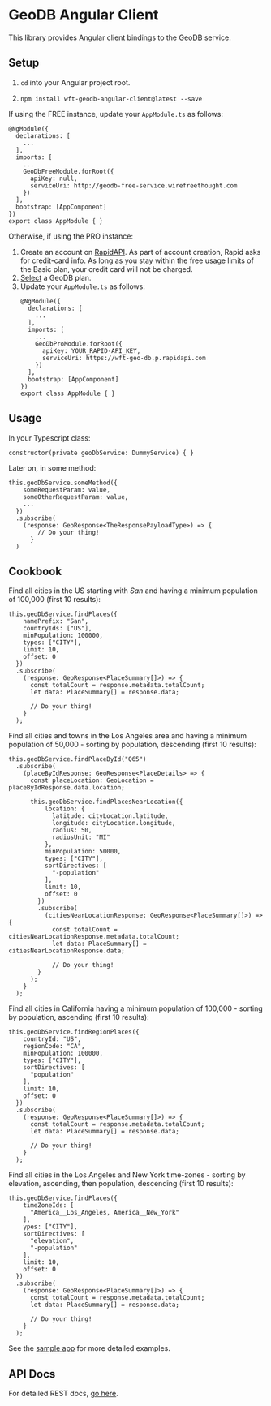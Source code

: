 # GeoDB Angular Client

This library provides Angular client bindings to the [GeoDB](http://geodb-cities-api.wirefreethought.com/) service.

## Setup

1. ``cd`` into your Angular project root.

2. ``npm install wft-geodb-angular-client@latest --save``

If using the FREE instance, update your ``AppModule.ts`` as follows:
```
@NgModule({
  declarations: [
    ...
  ],
  imports: [
    ...
    GeoDbFreeModule.forRoot({
      apiKey: null,
      serviceUri: http://geodb-free-service.wirefreethought.com
    })
  ],
  bootstrap: [AppComponent]
})
export class AppModule { }
```

Otherwise, if using the PRO instance:

1. Create an account on [RapidAPI](https://rapidapi.com). As part of account creation, Rapid asks for credit-card info. As long as you stay within the free usage limits of the Basic plan, your credit card will not be charged.
2. [Select](https://rapidapi.com/wirefreethought/api/GeoDB%20Cities/pricing) a GeoDB plan.
5. Update your ``AppModule.ts`` as follows:
    ```
    @NgModule({
      declarations: [
        ...
      ],
      imports: [
        ...
        GeoDbProModule.forRoot({
          apiKey: YOUR_RAPID-API_KEY,
          serviceUri: https://wft-geo-db.p.rapidapi.com
        })
      ],
      bootstrap: [AppComponent]
    })
    export class AppModule { }
    ```

## Usage

In your Typescript class:

``constructor(private geoDbService: DummyService) { }``

Later on, in some method:

```
this.geoDbService.someMethod({
    someRequestParam: value,
    someOtherRequestParam: value,
    ...
  })
  .subscribe(
    (response: GeoResponse<TheResponsePayloadType>) => {
        // Do your thing!
      }
  )
```

## Cookbook

Find all cities in the US starting with *San* and having a minimum population of 100,000 (first 10 results):
```
this.geoDbService.findPlaces({
    namePrefix: "San",
    countryIds: ["US"],
    minPopulation: 100000,
    types: ["CITY"],
    limit: 10,
    offset: 0
  })
  .subscribe(
    (response: GeoResponse<PlaceSummary[]>) => {
      const totalCount = response.metadata.totalCount;
      let data: PlaceSummary[] = response.data;

      // Do your thing!
    }
  );
```

Find all cities and towns in the Los Angeles area and having a minimum population of 50,000 - sorting by population, descending (first 10 results):
```
this.geoDbService.findPlaceById("Q65")
  .subscribe(
    (placeByIdResponse: GeoResponse<PlaceDetails> => {
      const placeLocation: GeoLocation = placeByIdResponse.data.location;

      this.geoDbService.findPlacesNearLocation({
          location: {
            latitude: cityLocation.latitude,
            longitude: cityLocation.longitude,
            radius: 50,
            radiusUnit: "MI"
          },
          minPopulation: 50000,
          types: ["CITY"],          
          sortDirectives: [
            "-population"
          ],
          limit: 10,
          offset: 0
        })
        .subscribe(
          (citiesNearLocationResponse: GeoResponse<PlaceSummary[]>) => {
            const totalCount = citiesNearLocationResponse.metadata.totalCount;
            let data: PlaceSummary[] = citiesNearLocationResponse.data;

            // Do your thing!
        }
      );
    }
  );
```

Find all cities in California having a minimum population of 100,000 - sorting by population, ascending (first 10 results):
```
this.geoDbService.findRegionPlaces({
    countryId: "US",
    regionCode: "CA",
    minPopulation: 100000,
    types: ["CITY"],        
    sortDirectives: [
      "population"
    ],
    limit: 10,
    offset: 0
  })
  .subscribe(
    (response: GeoResponse<PlaceSummary[]>) => {
      const totalCount = response.metadata.totalCount;
      let data: PlaceSummary[] = response.data;

      // Do your thing!
    }
  );

```

Find all cities in the Los Angeles and New York time-zones - sorting by elevation, ascending, then population, descending (first 10 results):
```
this.geoDbService.findPlaces({
    timeZoneIds: [
      "America__Los_Angeles, America__New_York"
    ],
    ypes: ["CITY"],
    sortDirectives: [
      "elevation",
      "-population"
    ],
    limit: 10,
    offset: 0
  })
  .subscribe(
    (response: GeoResponse<PlaceSummary[]>) => {
      const totalCount = response.metadata.totalCount;
      let data: PlaceSummary[] = response.data;

      // Do your thing!
    }
  );

```

See the [sample app](https://github.com/wirefreethought/geodb-sample-angular-app) for more detailed examples.

## API Docs
For detailed REST docs, [go here](http://geodb-cities-api.wirefreethought.com/docs/api).
